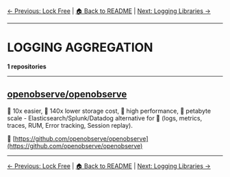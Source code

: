 [← Previous: Lock Free](lock-free.txt) | [🏠 Back to README](../README.md) | [Next: Logging Libraries →](logging-libraries.txt)

---

# LOGGING AGGREGATION

**1 repositories**

---

## [openobserve/openobserve](https://github.com/openobserve/openobserve)

🚀 10x easier, 🚀 140x lower storage cost, 🚀 high performance,  🚀 petabyte scale - Elasticsearch/Splunk/Datadog alternative for 🚀 (logs, metrics, traces, RUM, Error tracking, Session replay).

🔗 [https://github.com/openobserve/openobserve](https://github.com/openobserve/openobserve)

---


[← Previous: Lock Free](lock-free.txt) | [🏠 Back to README](../README.md) | [Next: Logging Libraries →](logging-libraries.txt)
